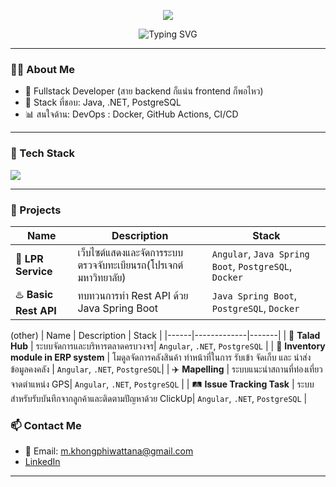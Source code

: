 <p align="center">
  <img src="https://capsule-render.vercel.app/api?type=waving&color=0:00C9FF,100:92FE9D&height=200&section=header&text=Hi%20I'm%20Pond&fontSize=40&fontColor=FF0000" />
</p>

<p align="center">
  <img src="https://readme-typing-svg.demolab.com?font=Fira+Code&pause=1000&width=435&lines=Fullstack+Dev+%F0%9F%92%BB;Backend+Lover+%F0%9F%A7%AA" alt="Typing SVG" />
</p>

---

### 👨‍💻 About Me

- 🧠 Fullstack Developer (สาย backend ก็แน่น frontend ก็พอไหว)
- 🔧 Stack ที่ชอบ: Java, .NET, PostgreSQL
- 📊 สนใจด้าน: DevOps : Docker, GitHub Actions, CI/CD

---

### 🧰 Tech Stack

<img src="https://skillicons.dev/icons?i=,java,dotnet,cs,angular,react,postgres,docker,github" />

---

### 🚀 Projects

| Name | Description | Stack |
|------|-------------|-------|
| 🧠 **LPR Service** | เว็บไซต์แสดงและจัดการระบบตรวจจับทะเบียนรถ(โปรเจกต์มหาวิทยาลัย) | `Angular`, `Java Spring Boot`, `PostgreSQL`, `Docker` |
| ♨️ **Basic Rest API** | ทบทวนการทำ Rest API ด้วย Java Spring Boot| `Java Spring Boot`, `PostgreSQL`, `Docker` |

(other)
| Name | Description | Stack |
|------|-------------|-------|
| 🔖 **Talad Hub** | ระบบจัดการและบริหารตลาดครบวงจร| `Angular`, `.NET`, `PostgreSQL` |
| 🧠 **Inventory module in ERP system** | โมดูลจัดการคลังสินค้า ทำหน้าที่ในการ รับเข้า จัดเก็บ และ นำส่ง ข้อมูลคงคลัง | `Angular`, `.NET`, `PostgreSQL`|
| ✈️ **Mapelling** | ระบบแนะนำสถานที่ท่องเที่ยวจาดตำแหน่ง GPS| `Angular`, `.NET`, `PostgreSQL` |
| 🛤️ **Issue Tracking Task** | ระบบสำหรับรับบันทึกจากลูกค้าและติดตามปัญหาด้วย ClickUp| `Angular`, `.NET`, `PostgreSQL` |

### 📫 Contact Me

- 📧 Email: m.khongphiwattana@gmail.com
- [LinkedIn](https://www.linkedin.com/in/mongkon-khongphiwatthana-13965b2b0)

---

<p align="center">
  <img src="https://komarev.com/ghpvc/?username=Mongkol30&style=flat-square&color=blue" alt=""/>
</p>
